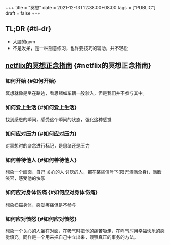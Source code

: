 +++
title = "冥想"
date = 2021-12-13T12:38:00+08:00
tags = ["PUBLIC"]
draft = false
+++

## TL;DR {#tl-dr}

-   大脑的gym
-   不是发呆，是一种刻意练习，也许要技巧的辅助，并不轻松

<!--more-->


## [netflix的冥想正念指南](https://www.netflix.com/hk/title/81280926) {#netflix的冥想正念指南}


### 如何开始 {#如何开始}

冥想就像是坐在路边，看思绪如车辆一般驶入，但是我们并不参与其中。


### 如何爱上生活 {#如何爱上生活}

找到感恩的瞬间，感受这个瞬间的状态，强化这种感觉


### 如何应对压力 {#如何应对压力}

对冥想时的杂念进行标记，是思绪还是压力


### 如何善待他人 {#如何善待他人}

想象一个画面，自己 关心的人 讨厌的人，都在某些信号下(阳光洒满全身)，满脸笑容，感受他的快乐


### 如何应对身体伤痛 {#如何应对身体伤痛}

想象扫描身体，感受疼痛但是不参与


### 如何应对愤怒 {#如何应对愤怒}

想象一个关心的人坐在对面，在吸气时把他的痛苦吸走，在呼气时用幸福快乐的感觉填充。同样是一个用来把自己中立出来，观察真正的事务的方法。

